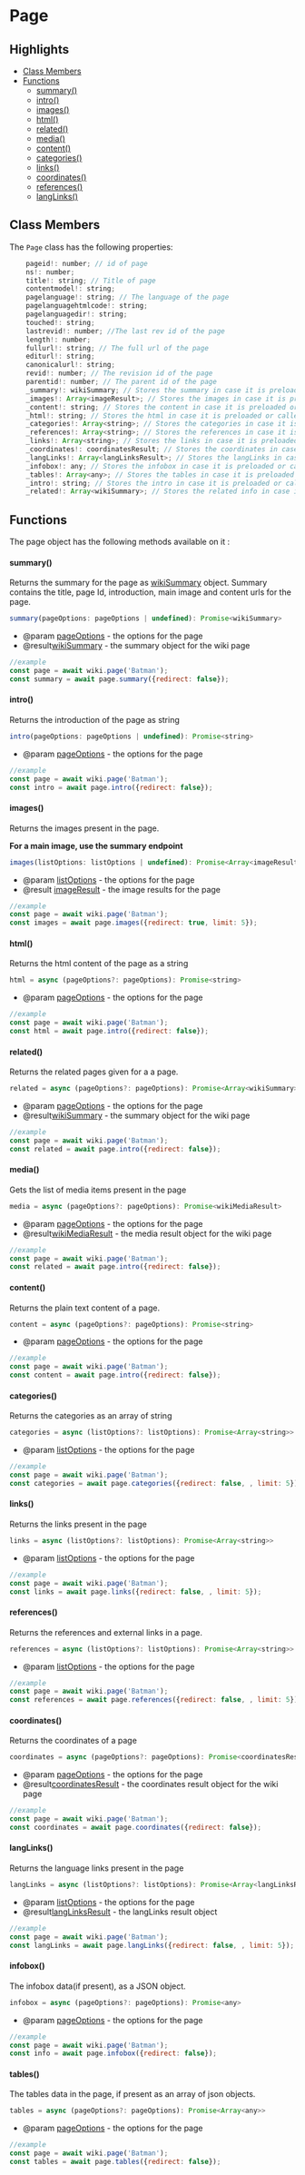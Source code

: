 # Page

## Highlights

- [Class Members](#class-members)
- [Functions](#functions)
    - [summary()](#summary)
    - [intro()](#intro)
    - [images()](#images)
    - [html()](#html)
    - [related()](#related)
    - [media()](#media)
    - [content()](#content)
    - [categories()](#categories)
    - [links()](#links)
    - [coordinates()](#coordinates)
    - [references()](#references)
    - [langLinks()](#langLinks)

## Class Members

The `Page` class has the following properties:

```js
    pageid!: number; // id of page
    ns!: number;
    title!: string; // Title of page
    contentmodel!: string; 
    pagelanguage!: string; // The language of the page
    pagelanguagehtmlcode!: string;
    pagelanguagedir!: string;
    touched!: string;
    lastrevid!: number; //The last rev id of the page
    length!: number;
    fullurl!: string; // The full url of the page
    editurl!: string;
    canonicalurl!: string;
    revid!: number; // The revision id of the page
    parentid!: number; // The parent id of the page
    _summary!: wikiSummary; // Stores the summary in case it is preloaded or called on the page object earlier
    _images!: Array<imageResult>; // Stores the images in case it is preloaded or called on the page object earlier
    _content!: string; // Stores the content in case it is preloaded or called on the page object earlier
    _html!: string; // Stores the html in case it is preloaded or called on the page object earlier
    _categories!: Array<string>; // Stores the categories in case it is preloaded or called on the page object earlier
    _references!: Array<string>; // Stores the references in case it is preloaded or called on the page object earlier
    _links!: Array<string>; // Stores the links in case it is preloaded or called on the page object earlier
    _coordinates!: coordinatesResult; // Stores the coordinates in case it is preloaded or called on the page object earlier
    _langLinks!: Array<langLinksResult>; // Stores the langLinks in case it is preloaded or called on the page object earlier
    _infobox!: any; // Stores the infobox in case it is preloaded or called on the page object earlier
    _tables!: Array<any>; // Stores the tables in case it is preloaded or called on the page object earlier
    _intro!: string; // Stores the intro in case it is preloaded or called on the page object earlier
    _related!: Array<wikiSummary>; // Stores the related info in case it is preloaded or called on the page object earlier
```

## Functions

The page object has the following methods available on it : 

#### summary()

Returns the summary for the page as [wikiSummary][2] object. Summary contains the title, page Id, introduction, main image and content urls for the page.

```js
summary(pageOptions: pageOptions | undefined): Promise<wikiSummary>
```
- @param [pageOptions][1] - the options for the page
- @result[wikiSummary][2] - the summary object for the wiki page

```js
//example
const page = await wiki.page('Batman');
const summary = await page.summary({redirect: false});
```

#### intro()

Returns the introduction of the page as string

```js
intro(pageOptions: pageOptions | undefined): Promise<string>
```
- @param [pageOptions][1] - the options for the page

```js
//example
const page = await wiki.page('Batman');
const intro = await page.intro({redirect: false});
```

#### images()

Returns the images present in the page. 

**For a main image, use the summary endpoint**

```js
images(listOptions: listOptions | undefined): Promise<Array<imageResult>>
```
- @param [listOptions][3] - the options for the page
- @result [imageResult][4] - the image results for the page

```js
//example
const page = await wiki.page('Batman');
const images = await page.images({redirect: true, limit: 5});
```

#### html()

Returns the html content of the page as a string

```js
html = async (pageOptions?: pageOptions): Promise<string>
```
- @param [pageOptions][1] - the options for the page

```js
//example
const page = await wiki.page('Batman');
const html = await page.intro({redirect: false});
```

#### related()

Returns the related pages given for a a page.

```js
related = async (pageOptions?: pageOptions): Promise<Array<wikiSummary>>
```
- @param [pageOptions][1] - the options for the page
- @result[wikiSummary][2] - the summary object for the wiki page

```js
//example
const page = await wiki.page('Batman');
const related = await page.intro({redirect: false});
```

#### media()

Gets the list of media items present in the page

```js
media = async (pageOptions?: pageOptions): Promise<wikiMediaResult>
```
- @param [pageOptions][1] - the options for the page
- @result[wikiMediaResult][6] - the media result object for the wiki page

```js
//example
const page = await wiki.page('Batman');
const related = await page.intro({redirect: false});
```

#### content()

Returns the plain text content of a page.

```js
content = async (pageOptions?: pageOptions): Promise<string>
```
- @param [pageOptions][1] - the options for the page

```js
//example
const page = await wiki.page('Batman');
const content = await page.intro({redirect: false});
```

#### categories()

Returns the categories as an array of string

```js
categories = async (listOptions?: listOptions): Promise<Array<string>>
```
- @param [listOptions][3] - the options for the page

```js
//example
const page = await wiki.page('Batman');
const categories = await page.categories({redirect: false, , limit: 5});
```

#### links()

Returns the links present in the page

```js
links = async (listOptions?: listOptions): Promise<Array<string>>
```
- @param [listOptions][3] - the options for the page

```js
//example
const page = await wiki.page('Batman');
const links = await page.links({redirect: false, , limit: 5});
```

#### references()

Returns the references and external links in a page.

```js
references = async (listOptions?: listOptions): Promise<Array<string>>
```
- @param [listOptions][3] - the options for the page

```js
//example
const page = await wiki.page('Batman');
const references = await page.references({redirect: false, , limit: 5});
```

#### coordinates()

Returns the coordinates of a page

```js
coordinates = async (pageOptions?: pageOptions): Promise<coordinatesResult>
```
- @param [pageOptions][1] - the options for the page
- @result[coordinatesResult][5] - the coordinates result object for the wiki page

```js
//example
const page = await wiki.page('Batman');
const coordinates = await page.coordinates({redirect: false});
```

#### langLinks()

Returns the language links present in the page

```js
langLinks = async (listOptions?: listOptions): Promise<Array<langLinksResult>>
```
- @param [listOptions][3] - the options for the page
- @result[langLinksResult][6] - the langLinks result object

```js
//example
const page = await wiki.page('Batman');
const langLinks = await page.langLinks({redirect: false, , limit: 5});
```

#### infobox()

The infobox data(if present), as a JSON object.

```js
infobox = async (pageOptions?: pageOptions): Promise<any>
```
- @param [pageOptions][1] - the options for the page

```js
//example
const page = await wiki.page('Batman');
const info = await page.infobox({redirect: false});
```

#### tables()

The tables data in the page, if present as an array of json objects.
```js
tables = async (pageOptions?: pageOptions): Promise<Array<any>>
```
- @param [pageOptions][1] - the options for the page

```js
//example
const page = await wiki.page('Batman');
const tables = await page.tables({redirect: false});
```

[1]: https://github.com/dopecodez/wikipedia/blob/master/docs/optionTypes.md#pageOptions
[2]: https://github.com/dopecodez/wikipedia/blob/master/docs/resultTypes.md#wikiSummary
[3]: https://github.com/dopecodez/wikipedia/blob/master/docs/optionTypes.md#listOptions
[4]: https://github.com/dopecodez/wikipedia/blob/master/docs/resultTypes.md#imageResult
[5]: https://github.com/dopecodez/wikipedia/blob/master/docs/resultTypes.md#coordinatesResult
[5]: https://github.com/dopecodez/wikipedia/blob/master/docs/resultTypes.md#langLinksResult
[6]: https://github.com/dopecodez/wikipedia/blob/master/docs/resultTypes.md#wikiMediaResult
